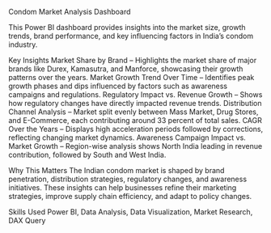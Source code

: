 Condom Market Analysis Dashboard

This Power BI dashboard provides insights into the market size, growth trends, brand performance, and key influencing factors in India’s condom industry.

Key Insights
Market Share by Brand – Highlights the market share of major brands like Durex, Kamasutra, and Manforce, showcasing their growth patterns over the years.
Market Growth Trend Over Time – Identifies peak growth phases and dips influenced by factors such as awareness campaigns and regulations.
Regulatory Impact vs. Revenue Growth – Shows how regulatory changes have directly impacted revenue trends.
Distribution Channel Analysis – Market split evenly between Mass Market, Drug Stores, and E-Commerce, each contributing around 33 percent of total sales.
CAGR Over the Years – Displays high acceleration periods followed by corrections, reflecting changing market dynamics.
Awareness Campaign Impact vs. Market Growth – Region-wise analysis shows North India leading in revenue contribution, followed by South and West India.

Why This Matters
The Indian condom market is shaped by brand penetration, distribution strategies, regulatory changes, and awareness initiatives. These insights can help businesses refine their marketing strategies, improve supply chain efficiency, and adapt to policy changes.

Skills Used
Power BI, Data Analysis, Data Visualization, Market Research, DAX Query
